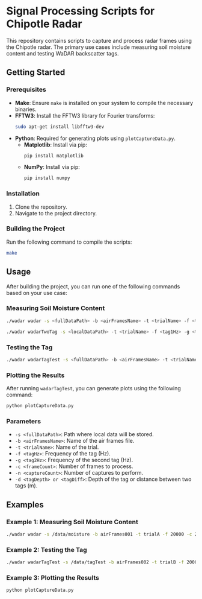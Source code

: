 # Signal Processing Scripts for Chipotle Radar

This repository contains scripts to capture and process radar frames using the Chipotle radar. The primary use cases include measuring soil moisture content and testing WaDAR backscatter tags.

## Getting Started

### Prerequisites

- **Make**: Ensure `make` is installed on your system to compile the necessary binaries.
- **FFTW3**: Install the FFTW3 library for Fourier transforms:
  ```bash
  sudo apt-get install libfftw3-dev
  ```
- **Python**: Required for generating plots using `plotCaptureData.py`.
  - **Matplotlib**: Install via pip:
    ```bash
    pip install matplotlib
    ```
  - **NumPy**: Install via pip:
    ```bash
    pip install numpy
    ```

### Installation

1. Clone the repository.
2. Navigate to the project directory.

### Building the Project

Run the following command to compile the scripts:

```bash
make
```

## Usage

After building the project, you can run one of the following commands based on your use case:

### Measuring Soil Moisture Content

```bash
./wadar wadar -s <fullDataPath> -b <airFramesName> -t <trialName> -f <tagHz> -c <frameCount> -n <captureCount> -d <tagDepth>
```

```bash
./wadar wadarTwoTag -s <localDataPath> -t <trialName> -f <tag1Hz> -g <tag2Hz> -c <frameCount> -n <captureCount> -d <tagDiff>
```

### Testing the Tag

```bash
./wadar wadarTagTest -s <fullDataPath> -b <airFramesName> -t <trialName> -f <tagHz> -c <frameCount> -n <captureCount>
```

### Plotting the Results

After running `wadarTagTest`, you can generate plots using the following command:

```bash
python plotCaptureData.py
```

### Parameters

- `-s <fullDataPath>`: Path where local data will be stored.
- `-b <airFramesName>`: Name of the air frames file.
- `-t <trialName>`: Name of the trial.
- `-f <tagHz>`: Frequency of the tag (Hz).
- `-g <tag2Hz>`: Frequency of the second tag (Hz).
- `-c <frameCount>`: Number of frames to process.
- `-n <captureCount>`: Number of captures to perform.
- `-d <tagDepth> or <tagDiff>`: Depth of the tag or distance between two tags (m).

## Examples

### Example 1: Measuring Soil Moisture Content

```bash
./wadar wadar -s /data/moisture -b airFrames001 -t trialA -f 20000 -c 200 -n 10 -d 0.1
```

### Example 2: Testing the Tag

```bash
./wadar wadarTagTest -s /data/tagTest -b airFrames002 -t trialB -f 2000 -c 200 -n 10
```

### Example 3: Plotting the Results

```bash
python plotCaptureData.py
```
